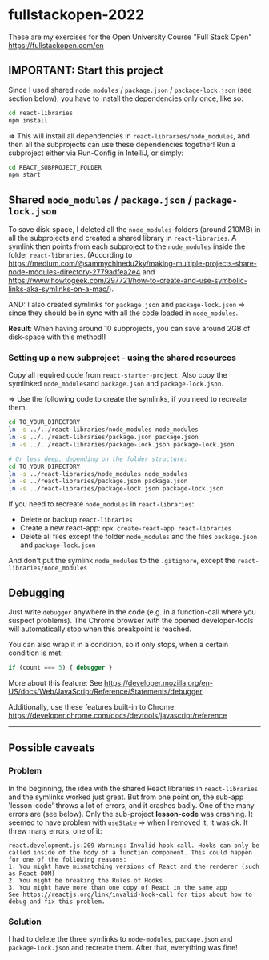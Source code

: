 # fullstackopen-2022
These are my exercises for the Open University Course "Full Stack Open" https://fullstackopen.com/en

## IMPORTANT: Start this project
Since I used shared `node_modules` / `package.json` / `package-lock.json` (see section below), you have to install the dependencies only once, like so:
```bash
cd react-libraries
npm install
```
=> This will install all dependencies in `react-libraries/node_modules`, and then all the subprojects can use these dependencies together! Run a subproject either via Run-Config in IntelliJ, or simply:
```bash
cd REACT_SUBPROJECT_FOLDER
npm start
```


## Shared `node_modules` / `package.json` / `package-lock.json`
To save disk-space, I deleted all the `node_modules`-folders (around 210MB) in all the subprojects and created a shared library in `react-libraries`. A symlink then points from each subproject to the `node_modules` inside the folder `react-libraries`. (According to https://medium.com/@sammychinedu2ky/making-multiple-projects-share-node-modules-directory-2779adfea2e4 and https://www.howtogeek.com/297721/how-to-create-and-use-symbolic-links-aka-symlinks-on-a-mac/).

AND: I also created symlinks for `package.json` and `package-lock.json` => since they should be in sync with all the code loaded in `node_modules`.

**Result**: When having around 10 subprojects, you can save around 2GB of disk-space with this method!!

### Setting up a new subproject - using the shared resources
Copy all required code from `react-starter-project`. Also copy the symlinked `node_modules`and `package.json` and `package-lock.json`.

=> Use the following code to create the symlinks, if you need to recreate them:
```bash
cd TO_YOUR_DIRECTORY
ln -s ../../react-libraries/node_modules node_modules
ln -s ../../react-libraries/package.json package.json
ln -s ../../react-libraries/package-lock.json package-lock.json

# Or less deep, depending on the folder structure:
cd TO_YOUR_DIRECTORY
ln -s ../react-libraries/node_modules node_modules
ln -s ../react-libraries/package.json package.json
ln -s ../react-libraries/package-lock.json package-lock.json
```

If you need to recreate `node_modules` in `react-libraries`:
- Delete or backup `react-libraries`
- Create a new react-app: `npx create-react-app react-libraries`
- Delete all files except the folder `node_modules` and the files `package.json` and `package-lock.json`

And don't put the symlink `node_modules` to the `.gitignore`, except the `react-libraries/node_modules`


## Debugging
Just write `debugger` anywhere in the code (e.g. in a function-call where you suspect problems). The Chrome browser with the opened developer-tools will automatically stop when this breakpoint is reached.

You can also wrap it in a condition, so it only stops, when a certain condition is met:
```javascript
if (count === 5) { debugger }
```
More about this feature: See https://developer.mozilla.org/en-US/docs/Web/JavaScript/Reference/Statements/debugger

Additionally, use these features built-in to Chrome: https://developer.chrome.com/docs/devtools/javascript/reference

---
## Possible caveats

### Problem
In the beginning, the idea with the shared React libraries in `react-libraries` and the symlinks worked just great. But from one point on, the sub-app 'lesson-code' throws a lot of errors, and it crashes badly. One of the many errors are (see below). Only the sub-project **lesson-code** was crashing. It seemed to have problem with `useState` => when I removed it, it was ok. It threw many errors, one of it:
```
react.development.js:209 Warning: Invalid hook call. Hooks can only be called inside of the body of a function component. This could happen for one of the following reasons:
1. You might have mismatching versions of React and the renderer (such as React DOM)
2. You might be breaking the Rules of Hooks
3. You might have more than one copy of React in the same app
See https://reactjs.org/link/invalid-hook-call for tips about how to debug and fix this problem.
```
### Solution 
I had to delete the three symlinks to `node-modules`, `package.json` and `package-lock.json` and recreate them. After that, everything was fine!